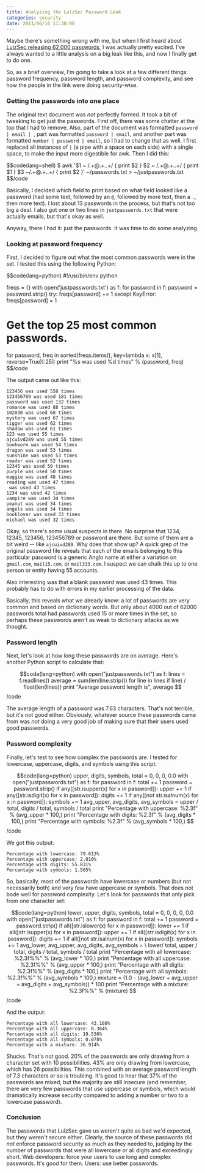 ```yaml
---
title: Analyzing the LulzSec Password Leak
categories: security
date: 2011/06/16 11:30:00
---
```

Maybe there's something wrong with me, but when I first heard about [LulzSec releasing 62,000 passwords](http://twitter.com/#!/LulzSec/status/81327464156119040), I was actually pretty excited. I've always wanted to a little analysis on a big leak like this, and now I finally get to do one.

So, as a brief overview, I'm going to take a look at a few different things: password frequency, password length, and password complexity, and see how the people in the link were doing security-wise.

### Getting the passwords into one place

The original text document was *not* perfectly formed. It took a bit of tweaking to get just the passwords. First off, there was some chatter at the top that I had to remove. Also, part of the document was formatted `password | email | `, part was formatted `password | email`, and another part was formatted `number | password | email`, so I had to change that as well. I first replaced all instances of ` | ` (a pipe with a space on each side) with a single space, to make the input more digestible for awk. Then I did this:

$$code(lang=shell)
$ awk '$1 ~ /.+@.+\..+/ { print $2 } $2 ~ /.+@.+\..+/ { print $1 } $3 ~/.+@.+\..+/ { print $2 }' ~/passwords.txt > ~/justpasswords.txt
$$/code

Basically, I decided which field to print based on what field looked like a password (had some text, followed by an `@`, followed by more text, then a `.`, then more text). I lost about 13 passwords in the process, but that's not too big a deal. I also got one or two lines in `justpasswords.txt` that were actually emails, but that's okay as well.

Anyway, there I had it: just the passwords. It was time to do some analyzing.

### Looking at password frequency

First, I decided to figure out what the most common passwords were in the set. I tested this using the following Python:

$$code(lang=python)
#!/usr/bin/env python

freqs = {}
with open('justpasswords.txt') as f:
    for password in f:
        password = password.strip()
        try:
            freqs[password] += 1
        except KeyError:
            freqs[password] = 1
# Get the top 25 most common passwords.
for password, freq in sorted(freqs.items(), key=lambda x: x[1], reverse=True)[:25]:
    print "%s was used %d times" % (password, freq)
$$/code

The output came out like this:

    123456 was used 558 times
    123456789 was used 181 times
    password was used 132 times
    romance was used 88 times
    102030 was used 68 times
    mystery was used 67 times
    tigger was used 62 times
    shadow was used 61 times
    123 was used 55 times
    ajcuivd289 was used 55 times
    bookworm was used 54 times
    dragon was used 53 times
    sunshine was used 53 times
    reader was used 52 times
    12345 was used 50 times
    purple was used 50 times
    maggie was used 48 times
    reading was used 47 times
     was used 43 times
    1234 was used 42 times
    vampire was used 34 times
    peanut was used 34 times
    angels was used 34 times
    booklover was used 33 times
    michael was used 32 times

Okay, so there's some usual suspects in there. No surprise that 1234, 12345, 123456, 123456789 or password are there. But some of them are a bit weird -- like `ajcuivd289`. Why does that show up? A quick grep of the original password file reveals that each of the emails belonging to this particular password is a generic Anglo name at either a variation on `gmail.com`, `mail15.com`, or `mail333.com`. I suspect we can chalk this up to one person or entity having 55 accounts.

Also interesting was that a blank password was used 43 times. This probably has to do with errors in my earlier processing of the data.

Basically, this reveals what we already know: a lot of passwords are very common and based on dictionary words. But only about 4000 out of 62000 passwords total had passwords used 15 or more times in the set, so perhaps these passwords aren't as weak to dictionary attacks as we thought.

### Password length

Next, let's look at how long these passwords are on average. Here's another Python script to calculate that:

$$code(lang=python)
with open("justpasswords.txt") as f:
    lines = f.readlines()
    average = sum(len(line.strip()) for line in lines if line) / float(len(lines))
    print "Average password length is", average
$$/code

The average length of a password was 7.63 characters. That's not terrible, but it's not good either. Obviously, whatever source these passwords came from was *not* doing a very good job of making sure that their users used good passwords.

### Password complexity

Finally, let's test to see how complex the passwords are. I tested for lowercase, uppercase, digits, and symbols using this script:

$$code(lang=python)
upper, digits, symbols, total = 0, 0, 0, 0.0
with open("justpasswords.txt") as f:
    for password in f:
        total += 1
        password = password.strip()
        if any([str.isupper(x) for x in password]):
            upper += 1
        if any([str.isdigit(x) for x in password]):
            digits += 1
        if any([not str.isalnum(x) for x in password]):
            symbols += 1
    avg_upper, avg_digits, avg_symbols = upper / total, digits / total, symbols / total
    print "Percentage with uppercase: %2.3f" % (avg_upper * 100,)
    print "Percentage with digits: %2.3f" % (avg_digits * 100,)
    print "Percentage with symbols: %2.3f" % (avg_symbols * 100,)
$$/code

We got this output:

    Percentage with lowercase: 79.613%
    Percentage with uppercase: 2.010%
    Percentage with digits: 55.831%
    Percentage with symbols: 1.565%

So, basically, most of the passwords have lowercase or numbers (but not necessarily both) and very few have uppercase or symbols. That does not bode well for password complexity. Let's look for passwords that only pick from one character set:

 $$code(lang=python)
lower, upper, digits, symbols, total = 0, 0, 0, 0, 0.0
with open("justpasswords.txt") as f:
    for password in f:
        total += 1
        password = password.strip()
        if all([str.islower(x) for x in password]):
            lower += 1
        if all([str.isupper(x) for x in password]):
            upper += 1
        if all([str.isdigit(x) for x in password]):
            digits += 1
        if all([not str.isalnum(x) for x in password]):
            symbols += 1
    avg_lower, avg_upper, avg_digits, avg_symbols = \
               lower/ total, upper / total, digits / total, symbols / total
    print "Percentage with all lowercase: %2.3f%%" % (avg_lower * 100,)
    print "Percentage with all uppercase: %2.3f%%" % (avg_upper * 100,)    
    print "Percentage with all digits: %2.3f%%" % (avg_digits * 100,)
    print "Percentage with all symbols: %2.3f%%" % (avg_symbols * 100,)
    mixture = (1.0 - (avg_lower + avg_upper + avg_digits + avg_symbols)) * 100
    print "Percentage with a mixture: %2.3f%%" % (mixture)
$$/code

And the output:

    Percentage with all lowercase: 43.108%
    Percentage with all uppercase: 0.364%
    Percentage with all digits: 19.536%
    Percentage with all symbols: 0.078%
    Percentage with a mixture: 36.914%

Shucks. That's not good. 20% of the passwords are only drawing from a character set with 10 possibilities. 43% are only drawing from lowercase, which has 26 possibilities. This combined with an average password length of 7.3 characters or so is troubling. It's good to hear that 37% of the passwords are mixed, but the majority are still insecure (and remember, there are very few passwords that use uppercase or symbols, which would dramatically increase security compared to adding a number or two to a lowercase password).

### Conclusion

The passwords that LulzSec gave us weren't quite as bad we'd expected, but they weren't secure either. Clearly, the source of these passwords did *not* enforce password security as much as they needed to, judging by the number of passwords that were all lowercase or all digits and exceedingly short. Web developers: force your users to use long and complex passwords. It's good for them. Users: use better passwords.